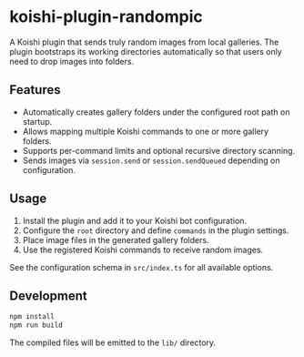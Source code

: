 # koishi-plugin-randompic

A Koishi plugin that sends truly random images from local galleries. The plugin bootstraps its working directories automatically so that users only need to drop images into folders.

## Features

- Automatically creates gallery folders under the configured root path on startup.
- Allows mapping multiple Koishi commands to one or more gallery folders.
- Supports per-command limits and optional recursive directory scanning.
- Sends images via `session.send` or `session.sendQueued` depending on configuration.

## Usage

1. Install the plugin and add it to your Koishi bot configuration.
2. Configure the `root` directory and define `commands` in the plugin settings.
3. Place image files in the generated gallery folders.
4. Use the registered Koishi commands to receive random images.

See the configuration schema in `src/index.ts` for all available options.

## Development

```bash
npm install
npm run build
```

The compiled files will be emitted to the `lib/` directory.

